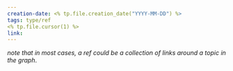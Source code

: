 ```yaml
---
creation-date: <% tp.file.creation_date("YYYY-MM-DD") %>
tags: type/ref
<% tp.file.cursor(1) %>
link:
---
```


*note that in most cases, a ref could be a collection of links around a topic in the graph*.